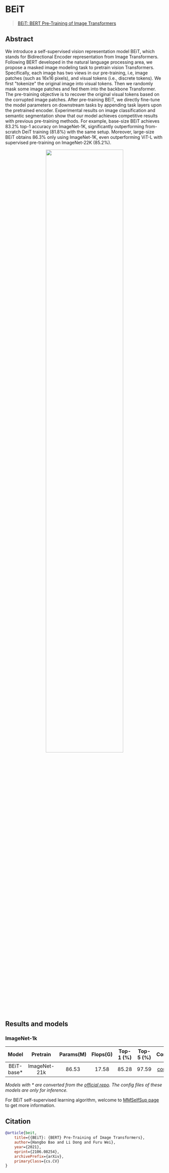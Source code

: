 # BEiT

> [BEiT: BERT Pre-Training of Image Transformers](https://arxiv.org/abs/2106.08254)

<!-- [ALGORITHM] -->

## Abstract

We introduce a self-supervised vision representation model BEiT, which stands for Bidirectional Encoder representation from Image Transformers. Following BERT developed in the natural language processing area, we propose a masked image modeling task to pretrain vision Transformers. Specifically, each image has two views in our pre-training, i.e, image patches (such as 16x16 pixels), and visual tokens (i.e., discrete tokens). We first "tokenize" the original image into visual tokens. Then we randomly mask some image patches and fed them into the backbone Transformer. The pre-training objective is to recover the original visual tokens based on the corrupted image patches. After pre-training BEiT, we directly fine-tune the model parameters on downstream tasks by appending task layers upon the pretrained encoder. Experimental results on image classification and semantic segmentation show that our model achieves competitive results with previous pre-training methods. For example, base-size BEiT achieves 83.2% top-1 accuracy on ImageNet-1K, significantly outperforming from-scratch DeiT training (81.8%) with the same setup. Moreover, large-size BEiT obtains 86.3% only using ImageNet-1K, even outperforming ViT-L with supervised pre-training on ImageNet-22K (85.2%).

<div align="center">
<img src="https://user-images.githubusercontent.com/36138628/203688351-adac7146-4e71-4ab6-8958-5cfe643a2dc5.png" width="70%"/>
</div>

## Results and models

### ImageNet-1k

|    Model    |   Pretrain   | Params(M) | Flops(G) | Top-1 (%) | Top-5 (%) |                 Config                  |                                                    Download                                                    |
| :---------: | :----------: | :-------: | :------: | :-------: | :-------: | :-------------------------------------: | :------------------------------------------------------------------------------------------------------------: |
| BEiT-base\* | ImageNet-21k |   86.53   |  17.58   |   85.28   |   97.59   | [config](./beit-base-p16_8xb64_in1k.py) | [model](https://download.openmmlab.com/mmclassification/v0/beit/beit-base_3rdparty_in1k_20221114-c0a4df23.pth) |

*Models with * are converted from the [official repo](https://github.com/microsoft/unilm/tree/master/beit). The config files of these models are only for inference.*

For BEiT self-supervised learning algorithm, welcome to [MMSelfSup page](https://github.com/open-mmlab/mmselfsup/tree/dev-1.x/configs/selfsup/beit) to get more information.

## Citation

```bibtex
@article{beit,
    title={{BEiT}: {BERT} Pre-Training of Image Transformers},
    author={Hangbo Bao and Li Dong and Furu Wei},
    year={2021},
    eprint={2106.08254},
    archivePrefix={arXiv},
    primaryClass={cs.CV}
}
```
